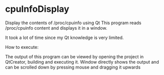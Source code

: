 # cpuInfoDisplay
Display the contents of /proc/cpuinfo using Qt
This program reads /proc/cpuinfo content and displays it in a window. 

It took a lot of time since my Qt knowledge is very limited.

How to execute:

The output of this program can be viewed by opening the project in QtCreator, building and executing it.
Window directly shows the output and can be scrolled down by pressing mouse and dragging it upwards
